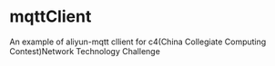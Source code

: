 # mqttClient
An example of aliyun-mqtt cllient for c4(China Collegiate Computing Contest)Network Technology Challenge

